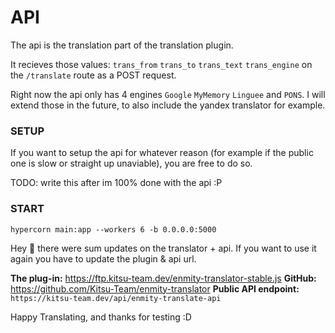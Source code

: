# API
The api is the translation part of the translation plugin.

It recieves those values: `trans_from` `trans_to` `trans_text` `trans_engine` on the `/translate` route as a POST request.

Right now the api only has 4 engines `Google` `MyMemory` `Linguee` and `PONS`.
I will extend those in the future, to also include the yandex translator for example.

### SETUP
If you want to setup the api for whatever reason (for example if the public one is slow or straight up unaviable), you are free to do so.

TODO: write this after im 100% done with the api :P

### START
`hypercorn main:app --workers 6 -b 0.0.0.0:5000`


Hey :wave: 
there were sum updates on the translator + api.
If you want to use it again you have to update the plugin & api url.

**The plug-in:** https://ftp.kitsu-team.dev/enmity-translator-stable.js
**GitHub:** <https://github.com/Kitsu-Team/enmity-translator>
**Public API endpoint:** `https://kitsu-team.dev/api/enmity-translate-api`

Happy Translating, and thanks for testing :D